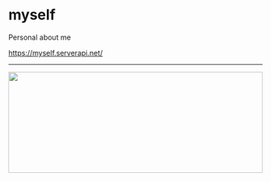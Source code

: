 # myself
Personal about me

https://myself.serverapi.net/

<hr>
<div align="left">
<a align="left" href="https://github.com/tranphuoctien/tranphuoctien" title="Go to Source">
  <img align="left" width="100%" height="200" src="https://github-readme-stats.vercel.app/api?username=tranphuoctien&show_icons=true&theme=gotham">
</a>
<hr>
